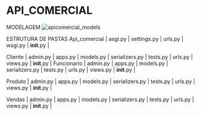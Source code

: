 # API_COMERCIAL

MODELAGEM
![apicomercial_models](https://user-images.githubusercontent.com/42722896/202425356-e6851ee0-1682-4082-b15c-0680b1cda82b.png)

ESTRUTURA DE PASTAS
Api_comercial
|   asgi.py
|   settings.py
|   urls.py
|   wsgi.py
|   __init__.py
|

Cliente
|   admin.py
|   apps.py
|   models.py
|   serializers.py
|   tests.py
|   urls.py
|   views.py
|   __init__.py
|
Funcionario
|   admin.py
|   apps.py
|   models.py
|   serializers.py
|   tests.py
|   urls.py
|   views.py
|   __init__.py
|

Produto
|   admin.py
|   apps.py
|   models.py
|   serializers.py
|   tests.py
|   urls.py
|   views.py
|   __init__.py
|

Vendas
|   admin.py
|   apps.py
|   models.py
|   serializers.py
|   tests.py
|   urls.py
|   views.py
|   __init__.py
|
